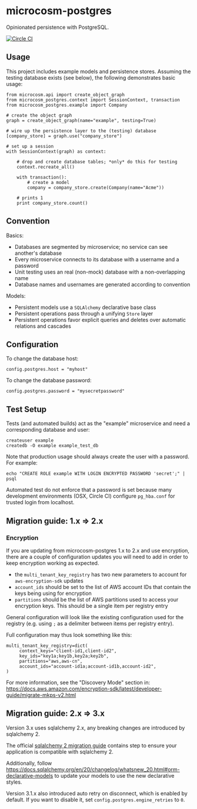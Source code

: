 # microcosm-postgres

Opinionated persistence with PostgreSQL.


[![Circle CI](https://circleci.com/gh/globality-corp/microcosm-postgres/tree/develop.svg?style=svg)](https://circleci.com/gh/globality-corp/microcosm-postgres/tree/develop)


## Usage

This project includes example models and persistence stores. Assuming the testing
database exists (see below), the following demonstrates basic usage:

    from microcosm.api import create_object_graph
    from microcosm_postgres.context import SessionContext, transaction
    from microcosm_postgres.example import Company

    # create the object graph
    graph = create_object_graph(name="example", testing=True)

    # wire up the persistence layer to the (testing) database
    [company_store] = graph.use("company_store")

    # set up a session
    with SessionContext(graph) as context:

        # drop and create database tables; *only* do this for testing
        context.recreate_all()

        with transaction():
            # create a model
            company = company_store.create(Company(name="Acme"))

        # prints 1
        print company_store.count()


## Convention

Basics:

 -  Databases are segmented by microservice; no service can see another's database
 -  Every microservice connects to its database with a username and a password
 -  Unit testing uses an real (non-mock) database with a non-overlapping name
 -  Database names and usernames are generated according to convention

Models:

 -  Persistent models use a `SQLAlchemy` declarative base class
 -  Persistent operations pass through a unifying `Store` layer
 -  Persistent operations favor explicit queries and deletes over automatic relations and cascades


## Configuration

To change the database host:

    config.postgres.host = "myhost"

To change the database password:

    config.postgres.password = "mysecretpassword"


## Test Setup

Tests (and automated builds) act as the "example" microservice and need a corresponding database
and user:

    createuser example
    createdb -O example example_test_db

Note that production usage should always create the user with a password. For example:

    echo "CREATE ROLE example WITH LOGIN ENCRYPTED PASSWORD 'secret';" | psql

Automated test do not enforce that a password is set because many development environments
(OSX, Circle CI) configure `pg_hba.conf` for trusted login from localhost.

## Migration guide: 1.x => 2.x

### Encryption

If you are updating from microcosm-postgres 1.x to 2.x and use encryption, there are a couple of
configuration updates you will need to add in order to keep encryption working as expected.

* the `multi_tenant_key_registry` has two new parameters to account for `aws-encryption-sdk` updates
* `account_ids` should be set to the list of AWS account IDs that contain the keys being using for encryption
* `partitions` should be the list of AWS partitions used to access your encryption keys. This should be a single
item per registry entry

General configuration will look like the existing configuration used for the registry (e.g. using `;` as a delimiter
between items per registry entry).

Full configuration may thus look something like this:

    multi_tenant_key_registry=dict(
         context_keys="client-id1,client-id2",
         key_ids="key1a;key1b,key2a;key2b",
         partitions="aws,aws-cn",
         account_ids="account-id1a;account-id1b,account-id2",
    )

For more information, see the "Discovery Mode" section in:
https://docs.aws.amazon.com/encryption-sdk/latest/developer-guide/migrate-mkps-v2.html


## Migration guide: 2.x => 3.x
Version 3.x uses sqlalchemy 2.x, any breaking changes are introduced by sqlalchemy 2.

The official [sqlalchemy 2 migration guide](https://docs.sqlalchemy.org/en/20/changelog/migration_20.html) contains step to ensure your application is compatible with sqlalchemy 2.

Additionally, follow https://docs.sqlalchemy.org/en/20/changelog/whatsnew_20.html#orm-declarative-models to update your models to use the new declarative styles.

Version 3.1.x also introduced auto retry on disconnect, which is enabled by default. If you want to disable it, set `config.postgres.engine_retries` to `0`.